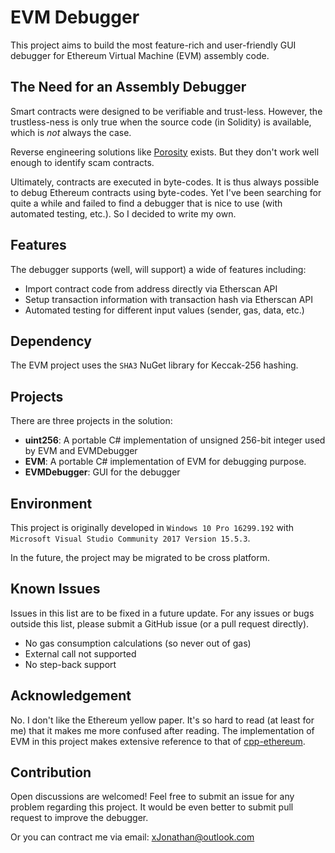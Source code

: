 # EVM Debugger

This project aims to build the most feature-rich and user-friendly GUI debugger for Ethereum Virtual Machine (EVM) assembly code.

## The Need for an Assembly Debugger

Smart contracts were designed to be verifiable and trust-less. However, the trustless-ness is only true when the source code (in Solidity) is available, which is *not* always the case.

Reverse engineering solutions like [Porosity](https://github.com/comaeio/porosity) exists. But they don't work well enough to identify scam contracts.

Ultimately, contracts are executed in byte-codes. It is thus always possible to debug Ethereum contracts using byte-codes. Yet I've been searching for quite a while and failed to find a debugger that is nice to use (with automated testing, etc.). So I decided to write my own.

## Features

The debugger supports (well, will support) a wide of features including:

- Import contract code from address directly via Etherscan API
- Setup transaction information with transaction hash via Etherscan API
- Automated testing for different input values (sender, gas, data, etc.)

## Dependency

The EVM project uses the `SHA3` NuGet library for Keccak-256 hashing.

## Projects

There are three projects in the solution:

- **uint256**: A portable C# implementation of unsigned 256-bit integer used by EVM and EVMDebugger
- **EVM**: A portable C# implementation of EVM for debugging purpose.
- **EVMDebugger**: GUI for the debugger

## Environment

This project is originally developed in `Windows 10 Pro 16299.192` with `Microsoft Visual Studio Community 2017 Version 15.5.3`.

In the future, the project may be migrated to be cross platform.

## Known Issues

Issues in this list are to be fixed in a future update. For any issues or bugs outside this list, please submit a GitHub issue (or a pull request directly).

- No gas consumption calculations (so never out of gas)
- External call not supported
- No step-back support

## Acknowledgement

No. I don't like the Ethereum yellow paper. It's so hard to read (at least for me) that it makes me more confused after reading. The implementation of EVM in this project makes extensive reference to that of [cpp-ethereum](https://github.com/ethereum/cpp-ethereum).

## Contribution

Open discussions are welcomed! Feel free to submit an issue for any problem regarding this project. It would be even better to submit pull request to improve the debugger.

Or you can contract me via email: xJonathan@outlook.com
